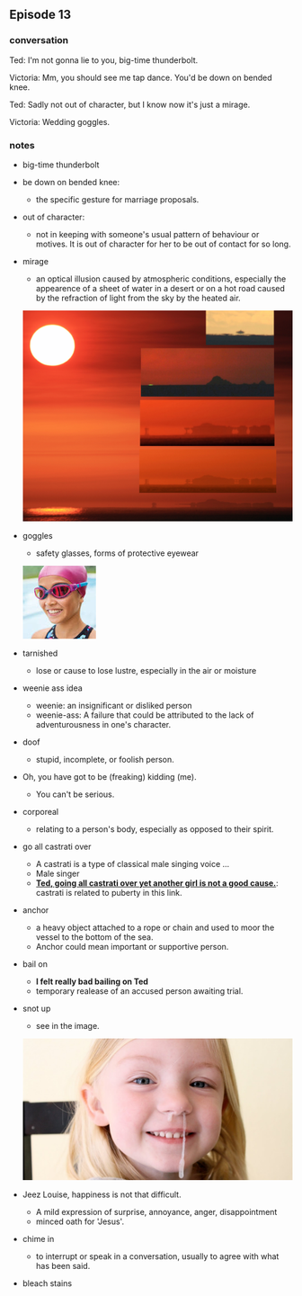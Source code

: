 ## Episode 13
  

### conversation
  Ted: I'm not gonna lie to you, big-time thunderbolt.
  
  Victoria: Mm, you should see me tap dance. You'd be down on bended knee.

  Ted: Sadly not out of character, but I know now it's just a mirage.

  Victoria: Wedding goggles.

### notes
  - big-time thunderbolt
  
  - be down on bended knee: 
   	* the specific gesture for marriage proposals.

  - out of character: 
  	* not in keeping with someone's usual pattern of behaviour or motives. It is out of character for her to be out of contact for so long. 

  - mirage
  	* an optical illusion caused by atmospheric conditions, especially the appearence of a sheet of water in a desert or on a hot road caused by the refraction of light from the sky by the heated air.
  	
  	![img](Img/13/mirage.jpg)

  - goggles
  	* safety glasses, forms of protective eyewear
    
    ![img](Img/13/goggles.jpg)

  - tarnished
  	* lose or cause to lose lustre, especially in the air or moisture 

  - weenie ass idea
  	+ weenie: an insignificant or disliked person
  	+ weenie-ass: A failure that could be attributed to the lack of adventurousness in one's character. 

  - doof
  	+ stupid, incomplete, or foolish person.

  - Oh, you have got to be (freaking) kidding (me). 
  	+ You can't be serious.

  - corporeal
  	+ relating to a person's body, especially as opposed to their spirit.
  	
  - go all castrati over 
  	+ A castrati is a type of classical male singing voice ... 
  	+ Male singer
  	+ [**Ted, going all castrati over yet another girl is not a good cause.**](https://www.italki.com/en/post/question-417781): castrati is related to puberty in this link.

  - anchor
  	+ a heavy object attached to a rope or chain and used to moor the vessel to the bottom of the sea. 
  	+ Anchor could mean important or supportive person.

  - bail on
  	+ **I felt really bad bailing on Ted**
  	+ temporary realease of an accused person awaiting trial.

  - snot up
  	+ see in the image.
  	
  	![img](Img/13/snot%20up.jpg "snot up")

  - Jeez Louise, happiness is not that difficult.
  	+ A mild expression of surprise, annoyance, anger, disappointment
  	+ minced oath for 'Jesus'.
  	
  - chime in
  	+ to interrupt or speak in a conversation, usually to agree with what has been said.
  	
  - bleach stains
